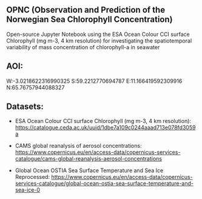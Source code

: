 ## OPNC (Observation and Prediction of the Norwegian Sea Chlorophyll Concentration)

Open-source Jupyter Notebook using the ESA Ocean Colour CCI surface Chlorophyll (mg m-3, 4 km resolution) for investigating the spatiotemporal variability of mass concentration of chlorophyll-a in seawater


## AOI:

W:-3.0218622316990325
S:59.2212770694787
E:11.166419592309916
N:65.76757944088327


## Datasets:

- ESA Ocean Colour CCI surface Chlorophyll (mg m-3, 4 km resolution): https://catalogue.ceda.ac.uk/uuid/1dbe7a109c0244aaad713e078fd3059a

- CAMS global reanalysis of aerosol concentrations: https://www.copernicus.eu/en/access-data/copernicus-services-catalogue/cams-global-reanalysis-aerosol-concentrations

- Global Ocean OSTIA Sea Surface Temperature and Sea Ice Reprocessed: https://www.copernicus.eu/en/access-data/copernicus-services-catalogue/global-ocean-ostia-sea-surface-temperature-and-sea-ice-0
